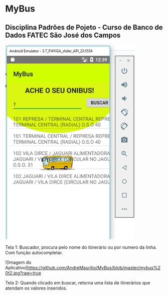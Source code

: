 # MyBus
## Disciplina Padrões de Pojeto - Curso de Banco de Dados FATEC São José dos Campos

![Imagem do Aplicativo](https://github.com/AndreMaurilio/MyBus/blob/master/mybus.png)

Tela 1: Buscador, procura pelo nome do itinerário ou por numero da linha. Com função autocompletar.


![Imagem do Aplicativo]https://github.com/AndreMaurilio/MyBus/blob/master/mybus%20t2.jpg?raw=true

Tela 2: Quando clicado em buscar, retorna uma lista de itinerários que atendam os valores inseridos.
